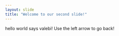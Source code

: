 ```yaml
---
layout: slide
title: "Welcome to our second slide!"
---
```

hello world says valebi!
Use the left arrow to go back!
